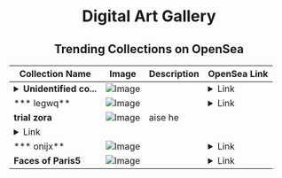 <div align="center">

# Digital Art Gallery

## Trending Collections on OpenSea

| Collection Name                       | Image                                                                                     | Description                       | OpenSea Link                                                                                          |
|---------------------------------------|-------------------------------------------------------------------------------------------|-----------------------------------|--------------------------------------------------------------------------------------------------------|
| **<details><summary>Unidentified co...</summary>Unidentified contract e3623f08-3f0c-4a0b-8a7c-3f4d5c0e9357</details>** | ![Image](https://i.seadn.io/s/raw/files/25e6963b3b1126613b7ffe3bfe0c65a9.jpg?w=500&auto=format?w=200&auto=format) |  | <details><summary>Link</summary>[Unidentified contract e3623f08-3f0c-4a0b-8a7c-3f4d5c0e9357](https://opensea.io/collection/unidentified-contract-e3623f08-3f0c-4a0b-8a7c-3f4d)</details> |
| *** legwq** | ![Image](https://i.seadn.io/s/raw/files/7889fb3197fe6e84999652ada1e97dd0.png?w=500&auto=format?w=200&auto=format) |  | <details><summary>Link</summary>[* legwq](https://opensea.io/collection/legwq)</details> |
| **trial zora** | ![Image](https://i.seadn.io/s/raw/files/b604a8af772f56aab83005cb7d12e4f4.png?w=500&auto=format?w=200&auto=format) | aise he
 | <details><summary>Link</summary>[trial zora](https://opensea.io/collection/trial-zora)</details> |
| *** onijx** | ![Image](https://i.seadn.io/s/raw/files/d5f9f41b951349a14d53f8d1dfb245ab.png?w=500&auto=format?w=200&auto=format) |  | <details><summary>Link</summary>[* onijx](https://opensea.io/collection/onijx)</details> |
| **Faces of Paris5** | ![Image](https://i.seadn.io/s/raw/files/04c40c0abda4f0b1ff20e7071ce4dc3a.jpg?w=500&auto=format?w=200&auto=format) |  | <details><summary>Link</summary>[Faces of Paris5](https://opensea.io/collection/faces-of-paris5)</details> |

</div>